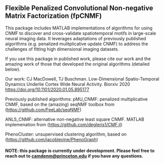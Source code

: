 ## Flexible Penalized Convolutional Non-negative Matrix Factorization (fpCNMF)
This package includes MATLAB implementations of algorithms for using CNMF to discover and cross-validate spatiotemporal motifs in large-scale neural imaging data. It leverages adaptations of previously published algorithms (e.g. penalized mulitplicative update CNMF) to address the challenges of fitting high dimensional imaging datasets. 

If you use this package in published work, please cite our work and the amazing work of those that developed the original algorithms (detailed below).   

Our work: CJ MacDowell, TJ Buschman. Low-Dimensional Spatio-Temporal Dynamics Underlie Cortex Wide Neural Activity. Biorxiv 2020 https://doi.org/10.1101/2020.01.05.895177

Previously published algorithms:
pMU_CNMF: penalized multiplicative CNMF, based on the (amazing) seqNMF toolbox from (https://github.com/FeeLab/seqNMF)

ANLS_CNMF: alternative non-negative least square CNMF. MATLAB implemenation from (https://github.com/degleris1/CMF.jl)

PhenoCluster: unsupervised clustering algorithm, based on (https://github.com/jacoblevine/PhenoGraph)

#### NOTE: this package is currently under development. Please feel free to reach out to camdenm@princeton.edu if you have any questions. 
